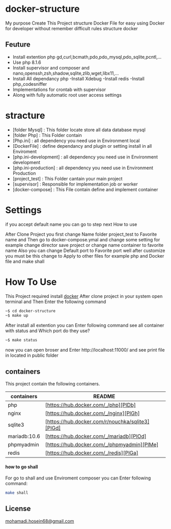 # docker-structure
My purpose Create This Project structure Docker File for easy using Docker for developer without remember difficult rules structure docker

## Feuture

- Install  extention php gd,curl,bcmath,pdo,pdo_mysql,pdo_sqlite,pcntl,...
- Use php 8.1.6
- Install supervisor and composer and nano,openssh,zsh,shadow,sqlite,zlib,wget,libx11,...
- Install All dependancy php 
-Install Xdebug
-Install redis
-Install php_codesniffer
- Implementations for crontab with supervisor
- Along with fully automatic root user access settings

# stracture
- [folder Mysql] : This folder locate store all data database mysql
- [folder Php] : This  Folder contain  
- [Php.ini] : all dependency you need use in Environment local
- [DockerFile] : define dependancy and plugin or setting  install in all Enviroment 
- [php.ini-development] : all dependency you need use in Environment development
- [php.ini-production] : all dependency you need use in Environment Production
- [project_test] : This Folder cantain your main project
- [supervisor] : Responsible for implementation job or worker
- [docker-compose] : This File contain define and implement container

# Settings 
if you accept default name  you can go to step next How to use

After Clone Project you first change Name folder project_test to Favorite name and Then go to docker-compose.ymal
and change some setting for example change director save project or change name container  to favorite name 
Also you can change Default port to Favorite port
well after customize you must be  this change to Apply to other files for example php and Docker file and make shall

# How To Use
This Project required install [docker](https://www.docker.com/)
 After clone project in your system open terminal and Then Enter the following command 

```sh
~$ cd docker-structure
~$ make up
```

After install all extention you can Enter following command see all container with status and Which port do they use?

```sh
~$ make status
```

now you can open broser and Enter http://localhost:11000/ and see print file in located in public folder

## containers
This project contain the following containers.

| containers | README |
| ------ | ------ |
| php | [https://hub.docker.com/_/php][PlDb] |
| nginx | [https://hub.docker.com/_/nginx][PlGh] |
| sqlite3 | [https://hub.docker.com/r/nouchka/sqlite3][PlGd] |
| mariadb:10.6 | [https://hub.docker.com/_/mariadb][PlOd] |
| phpmyadmin | [https://hub.docker.com/_/phpmyadmin][PlMe] |
| redis | [https://hub.docker.com/_/redis][PlGa] |

#### how to go shall

For go to shall and use Enviroment composer you can Enter following command:

```sh
make shall
```

## License
mohamadi.hosein68@gmail.com
